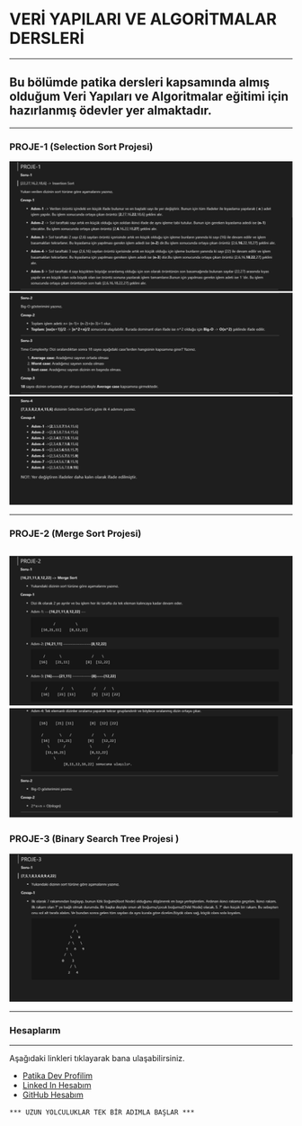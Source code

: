 # VERİ YAPILARI VE ALGORİTMALAR DERSLERİ
---
## Bu bölümde patika dersleri kapsamında almış olduğum Veri Yapıları ve Algoritmalar eğitimi için hazırlanmış ödevler yer almaktadır. 
---

### PROJE-1 (Selection Sort Projesi)
![Proje-1](/selection-sort-projesi/img/1.PNG)
![Proje-1](/selection-sort-projesi/img/2.PNG)
![Proje-1](/selection-sort-projesi/img/3.PNG)

---
### PROJE-2 (Merge Sort Projesi)
![Proje-2](/merge-sort-projesi/img/1.PNG)
![Proje-2](/merge-sort-projesi/img/2.PNG)
---

### PROJE-3  (Binary Search Tree Projesi )
![Proje-3](/binary-searc-tree-projesi/img/1.PNG)

---

### Hesaplarım
---
Aşağıdaki linkleri tıklayarak bana ulaşabilirsiniz.

- [Patika Dev Profilim](https://app.patika.dev/yarvas)
- [Linked In Hesabım](https://www.linkedin.com/in/yunus-arvas-658423108/)
- [GitHub Hesabım](https://github.com/yunusarvas)

```
*** UZUN YOLCULUKLAR TEK BİR ADIMLA BAŞLAR ***
```